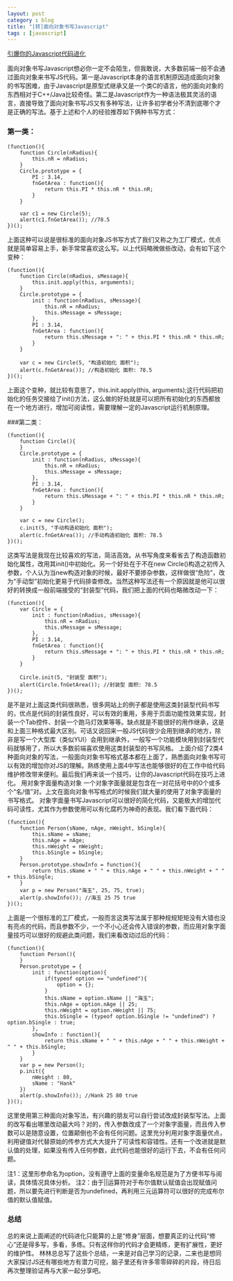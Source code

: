 ```yaml
---
layout: post
category : blog
title: "[转]面向对象书写Javascript"
tags : [javascript]
---
```


[引爆你的Javascript代码进化](http://www.hicss.net/evolve-your-javascript-code/)

面向对象书写Javascript想必你一定不会陌生，但我敢说，大多数前端一般不会通过面向对象来书写JS代码。第一是Javascript本身的语言机制原因造成面向对象的书写困难，由于Javascript是原型式继承又是一个类C的语言，他的面向对象的东西相对于C++/Java比较奇怪。第二是Javascript作为一种语法极其灵活的语言，直接导致了面向对象书写JS又有多种写法，让许多初学者分不清到底哪个才是正确的写法。基于上述和个人的经验推荐如下俩种书写方式：

### 第一类：

```
(function(){
    function Circle(nRadius){
        this.nR = nRadius;
    }
    Circle.prototype = {
        PI : 3.14,
        fnGetArea : function(){
            return this.PI * this.nR * this.nR;
        }
    }
 
    var c1 = new Circle(5);
    alert(c1.fnGetArea()); //78.5
})();
```
上面这种可以说是很标准的面向对象JS书写方式了我们又称之为工厂模式，优点就是简单容易上手，新手常常喜欢这么写。以上代码略微做些改动，会有如下这个变种：


```
(function(){
    function Circle(nRadius, sMessage){
        this.init.apply(this, arguments);
    }
    Circle.prototype = {
        init : function(nRadius, sMessage){
            this.nR = nRadius;
            this.sMessage = sMessage;
        },
        PI : 3.14,
        fnGetArea : function(){
            return this.sMessage + ": " + this.PI * this.nR * this.nR;
        }
    }
 
    var c = new Circle(5, "构造初始化 面积");
    alert(c.fnGetArea()); //构造初始化 面积: 78.5
})();
```

上面这个变种，就比较有意思了，this.init.apply(this, arguments);这行代码把初始化的任务交接给了init()方法，这么做的好处就是可以把所有初始化的东西都放在一个地方进行，增加可阅读性，需要理解一定的Javascript运行机制原理。


###第二类：

```
(function(){
    function Circle(){
    }
    Circle.prototype = {
        init : function(nRadius, sMessage){
            this.nR = nRadius;
            this.sMessage = sMessage;
        },
        PI : 3.14,
        fnGetArea : function(){
            return this.sMessage + ": " + this.PI * this.nR * this.nR;
        }
    }
 
    var c = new Circle();
    c.init(5, "手动构造初始化 面积");
    alert(c.fnGetArea()); //手动构造初始化 面积: 78.5
})();
```

这类写法是我现在比较喜欢的写法，简洁高效。从书写角度来看省去了构造函数初始化属性，改用其init()中初始化。另一个好处在于不在new Circle()构造之初传入参数，个人认为当new构造对象的时候，最好不要掺杂参数，这样做很“危险”，改为“手动型”初始化更易于代码排查修改。当然这种写法还有一个原因就是他可以很好的转换成一般前端接受的“封装型”代码，我们把上面的代码也略微改动一下：


```
(function(){
    var Circle = {
        init : function(nRadius, sMessage){
            this.nR = nRadius;
            this.sMessage = sMessage;
        },
        PI : 3.14,
        fnGetArea : function(){
            return this.sMessage + ": " + this.PI * this.nR * this.nR;
        }
    }
 
    Circle.init(5, "封装型 面积");
    alert(Circle.fnGetArea()); //封装型 面积: 78.5
})();
```


是不是对上面这类代码很熟悉，很多网站上的例子都是使用这类封装型代码书写的，优点是代码的封装性良好，可以有效的重用，多用于页面功能性效果实现，封装一个Tab控件、封装一个跑马灯效果等等。缺点就是不能很好的用作继承，这是和上面三种格式最大区别。可话又说回来一般JS代码很少会用到继承的地方，除非是写一个大型库（类似YUI）会用到继承外，一般写一个功能模块用到封装型代码就够用了，所以大多数前端喜欢使用这类封装型的书写风格。
上面介绍了2类4种面向对象的写法，一般面向对象书写格式基本都在上面了，熟悉面向对象书写可以有效的增加你对JS的理解。熟练使用上面4中写法也能够很好的在工作中给代码维护修改带来便利。最后我们再来谈一个技巧，让你的Javascript代码在技巧上进化。
用对象字面量构造对象
一个对象字面量就是包含在一对花括号中的0个或多个“名/值”对。上文在面向对象书写格式的时候我们就大量的使用了对象字面量的书写格式。
对象字面量书写Javascript可以很好的简化代码，又能极大的增加代码可读性，尤其作为参数使用可以有化腐朽为神奇的表现。我们看下面代码：

```
(function(){
    function Person(sName, nAge, nWeight, bSingle){
        this.sName = sName;
        this.nAge = nAge;
        this.nWeight = nWeight;
        this.bSingle = bSingle;
    }
    Person.prototype.showInfo = function(){
        return this.sName + " " + this.nAge + " " + this.nWeight + " " + this.bSingle;
    }
    var p = new Person("海玉", 25, 75, true);
    alert(p.showInfo()); //海玉 25 75 true
})();
```

上面是一个很标准的工厂模式，一般而言这类写法属于那种规规矩矩没有大错也没有亮点的代码，而且参数不少，一个不小心还会传入错误的参数，而应用对象字面量技巧可以很好的规避此类问题，我们来看改动过后的代码：

```
(function(){
    function Person(){
    }
    Person.prototype = {
        init : function(option){
            if(typeof option == "undefined"){
                option = {};
            }
            this.sName = option.sName || "海玉";
            this.nAge = option.nAge || 25;
            this.nWeight = option.nWeight || 75;
            this.bSingle = (typeof option.bSingle != "undefined") ? option.bSingle : true;
        },
        showInfo : function(){
            return this.sName + " " + this.nAge + " " + this.nWeight + " " + this.bSingle;
        }
    }
    var p = new Person();
    p.init({
        nWeight : 80,
        sName : "Hank"
    })
    alert(p.showInfo()); //Hank 25 80 true
})();
```

这里使用第三种面向对象写法，有兴趣的朋友可以自行尝试改成封装型写法。上面的改写看出哪里改动最大吗？对的，传入参数改成了一个对象字面量，而且传入参数可以是随意设置，位置颠倒也不会有任何问题。这里充分利用对象字面量优点，利用键值对代替原始的传参方式大大提升了可读性和容错性。还有一个改进就是默认值的处理，如果没有传入任何参数，此代码也能很好的运行下去，不会有任何问题。


注1：这里形参命名为option，没有遵守上面的变量命名规范是为了方便书写与阅读，具体情况具体分析。
注2：由于||运算符对于布尔值默认赋值会出现赋值问题，所以要先进行判断是否为undefined，再利用三元运算符可以很好的完成布尔值的默认值赋值。

### 总结
总的来说上面阐述的代码进化只能算的上是“修身”层面，想要真正的让代码“修心”还是得多写，多看，多练。只有这样你的代码才会更精练，更有扩展性，更好的维护性。
林林总总写了这些个总结，一来是对自己学习的记录，二来也是想同大家探讨JS还有哪些地方有潜力可挖，脑子里还有许多零零碎碎的片段，待日后再次整理验证再与大家一起分享吧。
